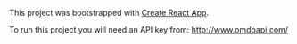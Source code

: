 This project was bootstrapped with [Create React App](https://github.com/facebook/create-react-app).

To run this project you will need an API key from: http://www.omdbapi.com/
